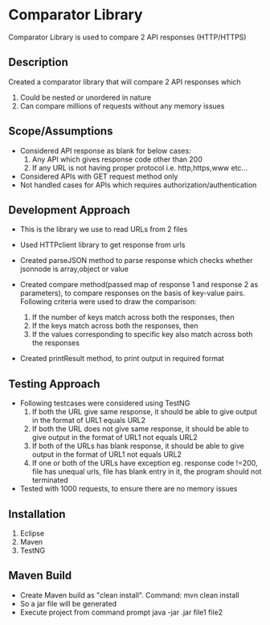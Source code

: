# Comparator Library

Comparator Library is used to compare 2 API responses (HTTP/HTTPS)

## Description

Created a comparator library that will compare 2 API responses which
1. Could be nested or unordered in nature
  2. Can compare millions of requests without any memory issues


## Scope/Assumptions

- Considered API response as blank for below cases:
  1. Any API which gives response code other than 200 
  2. If any URL is not having proper protocol i.e. http,https,www etc...
- Considered APIs with GET request method only
- Not handled cases for APIs which requires authorization/authentication


## Development Approach

- This is the library we use to read URLs from 2 files
- Used HTTPclient library to get response from urls
- Created parseJSON method to parse response which checks whether jsonnode is array,object or value
- Created compare method(passed map of response 1 and response 2 as parameters), to compare responses on the basis of key-value pairs. Following criteria were used to draw the comparison:
  1. If the number of keys match across both the responses, then
  2. If the keys match across both the responses, then
  3. If the values corresponding to specific key also match across both the responses

- Created printResult method, to print output in required format


## Testing Approach
  
- Following testcases were considered using TestNG
  1. If both the URL give same response, it should be able to give output in the format of URL1 equals URL2
  2. If both the URL does not give same response, it should be able to give output in the format of URL1 not equals URL2
  3. If both of the URLs has blank response, it should be able to give output in the format of URL1 not equals URL2
  4. If one or both of the URLs have exception eg. response code !=200, file has unequal urls, file has blank entry in it, the program should not terminated
- Tested with 1000 requests, to ensure there are no memory issues


## Installation

1. Eclipse
2. Maven
3. TestNG

## Maven Build

- Create Maven build as "clean install". 
  Command: mvn clean install
- So a jar file will be generated
- Execute project from command prompt
   java -jar <jarfilename>.jar file1 file2